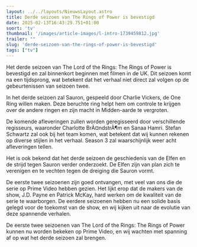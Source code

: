 ```yaml
---
layout: ../../layouts/NieuwsLayout.astro
title: Derde seizoen van The Rings of Power is bevestigd
date: 2025-02-13T16:43:29.751+01:00
soort: 'tv'
thumbnail: '/images/article-images/l-intro-1739459812.jpg'
trailer: ""
slug: 'derde-seizoen-van-the-rings-of-power-is-bevestigd'
tags: ["tv"]
---
```


Het derde seizoen van The Lord of the Rings: The Rings of Power is bevestigd en
zal binnenkort beginnen met filmen in de UK. Dit seizoen komt na een tijdsprong,
wat betekent dat het verhaal niet direct zal volgen op de gebeurtenissen van
seizoen twee.

In het derde seizoen zal Sauron, gespeeld door Charlie Vickers, de One Ring
willen maken. Deze beruchte ring helpt hem om controle te krijgen over de andere
ringen en zijn macht in Midden-aarde te vergroten.

De komende afleveringen zullen worden geregisseerd door verschillende
regisseurs, waaronder Charlotte BrÃ¤ndstrÃ¶m en Sanaa Hamri. Stefan Schwartz zal
ook bij het team komen, wat betekent dat wij kunnen rekenen op diverse stijlen
in het verhaal. Season 3 zal waarschijnlijk weer acht afleveringen tellen.

Het is ook bekend dat het derde seizoen de geschiedenis van de Elfen en de
strijd tegen Sauron verder onderzoekt. De Elfen zijn van plan zich te verenigen
en te vechten tegen de dreiging die Sauron vormt.

De eerste twee seizoenen zijn goed ontvangen, met veel van ons die de serie op
Prime Video hebben gezien. Het lijkt erop dat de makers van de show, J.D. Payne
en Patrick McKay, hard werken om de kwaliteit van de serie te waarborgen. De
eerdere seizoenen hebben nu een solide basis gelegd voor de toekomst van de
show, en wij kijken uit naar de evolutie van deze spannende verhalen.

De eerste twee seizoenen van The Lord of the Rings: The Rings of Power kunnen nu
worden bekeken op Prime Video, en wij wachten met spanning af op wat het derde
seizoen zal brengen.